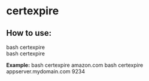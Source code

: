 # certexpire
## How to use:
<p>
  bash certexpire <servername><br>
  bash certexpire <servername> <serverport><br>
  
  <strong> Example:</strong>
  bash certexpire amazon.com
  bash certexpire appserver.mydomain.com 9234
  
</p
